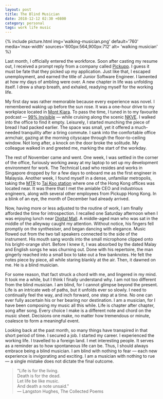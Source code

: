 ```yaml
---
layout: post
title: The Blind Musician
date: 2018-12-12 02:30 +0800
category: personal
tags: work life music
---
```


{% include picture.html
    img='walking-musician.png'
    default='760'
    media='max-width'
    sources='600px:564,900px:712'
    alt= 'walking musician' %}

Last month, I officially entered the workforce. Soon after casting my resume out, I received a prompt reply from a company called [Pickupp](https://pickupp.io/). I guess it must be fate that they picked up my application. Just like that, I escaped unemployment, and earned the title of Junior Software Engineer. I lamented at how my days of ambling were over. A new chapter in life was unfolding itself. I drew a sharp breath, and exhaled, readying myself for the working life.

My first day was rather memorable because every experience was novel. I remembered waking up before the sun rose. It was a one-hour drive to my workplace located in [Mont Kiara](https://en.wikipedia.org/wiki/Mont_Kiara). To pass the time, I tuned in to my favourite podcast — [99% Invisible](https://99percentinvisible.org/) — while cruising along the scenic [NKVE](https://en.wikipedia.org/wiki/New_Klang_Valley_Expressway). I walked into the office to find it empty. Leisurely, I started munching the piece of bread I had packed earlier. The space was small, yet it offered a much-needed tranquility after a tiring commute. I sank into the comfortable office armchair, gazing at the morning cityscape through the floor-to-ceiling window. Not long after, a knock on the door broke the solitude. My colleague walked in and greeted me, marking the start of the workday.

The rest of November came and went. One week, I was settled in the corner of the office, furiously working away at my laptop to set up my development environment for work. The Technical Lead who resides and works in Singapore dropped by for a few days to onboard me as the first engineer in Malaysia. Another week, I found myself in a dense, unfamiliar metropolis, taking the [MTR](http://www.mtr.com.hk) to [Tai Koo station](https://en.wikipedia.org/wiki/Tai_Koo_station) where one of the Hong Kong offices was located near. It was there that I met the amiable CEO and industrious engineers, along with several other employees from Pickupp Hong Kong. In a blink of an eye, the month of December had already arrived.

Now, having more or less adjusted to the routine of work, I am finally afforded the time for introspection. I recalled one Saturday afternoon when I was enjoying lunch near [Digital Mall](http://digitalmall.com.my). A middle-aged man who was sat in the middle of the alleyway caught my attention. Without notice, his fingers fell promptly on the synthesiser, and began dancing with elegance. Music flowed out from the two tall speakers connected to the side of the instrument. His mouth sang words into the small microphone clipped onto his bright-orange shirt. Before I knew it, I was absorbed by the dated Malay and English songs he was churning out. Done with his repertoire, the man gingerly reached into a small box to take out a few banknotes. He felt the notes piece by piece, all while staring blankly at the air. Then, it dawned on me. He is a blind musician.

For some reason, that fact struck a chord with me, and lingered in my mind. It took me a while, but I think I finally understand why. I am not too different from the blind musician. I am blind, for I cannot glimpse beyond the present. Life is an intricate web of paths, but it unfolds ever so slowly. I need to continually feel the way, and inch forward, one step at a time. No one can ever fully ascertain his or her bearing nor destination. I am a musician, for I have been composing my music all this while. Life is chapter after chapter, song after song. Every choice I make is a different note and chord on the music sheet. Decisions one make, no matter how tremendous or minute, coalesce to form a meaningful event.

Looking back at the past month, so many things have transpired in that short period of time. I secured a job. I started my career. I experienced the working life. I travelled to a foreign land. I met interesting people. It serves as a reminder as to how spontaneous life can be. Thus, I should always embrace being a blind musician. I am blind with nothing to fear — each new experience is invigorating and exciting. I am a musician with nothing to rue — a single mistake does not dictate the final outcome. 

> "Life is for the living. <br />
> Death is for the dead. <br />
> Let life be like music. <br />
> And death a note unsaid." <br />
> ― Langston Hughes, The Collected Poems
